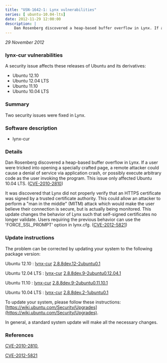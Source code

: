```yaml
---
title: "USN-1642-1: Lynx vulnerabilities"
series: [ ubuntu-10.04-lts]
date: 2012-11-29 12:00:00
description: |
    Dan Rosenberg discovered a heap-based buffer overflow in Lynx. If a user were tricked into opening a specially crafted page, a remote attacker could cause a denial of service via application crash, or possibly execute arbitrary code as the user invoking the program. This issue only affected Ubuntu 10.04 LTS. ([CVE-2010-2810](http://people.ubuntu.com/~ubuntu-security/cve/CVE-2010-2810))
--- 
```

 
 

*29 November 2012*

### lynx-cur vulnerabilities

A security issue affects these releases of Ubuntu and its derivatives:

* Ubuntu 12.10
* Ubuntu 12.04 LTS
* Ubuntu 11.10
* Ubuntu 10.04 LTS

### Summary

Two security issues were fixed in Lynx. 

### Software description

* lynx-cur 

### Details

Dan Rosenberg discovered a heap-based buffer overflow in Lynx. If a user were tricked into opening a specially crafted page, a remote attacker could cause a denial of service via application crash, or possibly execute arbitrary code as the user invoking the program. This issue only affected Ubuntu 10.04 LTS. ([CVE-2010-2810](http://people.ubuntu.com/~ubuntu-security/cve/CVE-2010-2810))

It was discovered that Lynx did not properly verify that an HTTPS certificate was signed by a trusted certificate authority. This could allow an attacker to perform a &quot;man in the middle&quot; (MITM) attack which would make the user believe their connection is secure, but is actually being monitored. This update changes the behavior of Lynx such that self-signed certificates no longer validate. Users requiring the previous behavior can use the &#39;FORCE_SSL_PROMPT&#39; option in lynx.cfg. ([CVE-2012-5821](http://people.ubuntu.com/~ubuntu-security/cve/CVE-2012-5821)) 

### Update instructions

The problem can be corrected by updating your system to the following package version:

Ubuntu 12.10
 : [lynx-cur](https://launchpad.net/ubuntu/+source/lynx-cur) <span> [2.8.8dev.12-2ubuntu0.1](https://launchpad.net/ubuntu/+source/lynx-cur/2.8.8dev.12-2ubuntu0.1) </span> 

Ubuntu 12.04 LTS
 : [lynx-cur](https://launchpad.net/ubuntu/+source/lynx-cur) <span> [2.8.8dev.9-2ubuntu0.12.04.1](https://launchpad.net/ubuntu/+source/lynx-cur/2.8.8dev.9-2ubuntu0.12.04.1) </span> 

Ubuntu 11.10
 : [lynx-cur](https://launchpad.net/ubuntu/+source/lynx-cur) <span> [2.8.8dev.9-2ubuntu0.11.10.1](https://launchpad.net/ubuntu/+source/lynx-cur/2.8.8dev.9-2ubuntu0.11.10.1) </span> 

Ubuntu 10.04 LTS
 : [lynx-cur](https://launchpad.net/ubuntu/+source/lynx-cur) <span> [2.8.8dev.2-1ubuntu0.1](https://launchpad.net/ubuntu/+source/lynx-cur/2.8.8dev.2-1ubuntu0.1) </span> 

To update your system, please follow these instructions: [https://wiki.ubuntu.com/Security/Upgrades](https://wiki.ubuntu.com/Security/Upgrades).

In general, a standard system update will make all the necessary changes. 

### References

 
 [CVE-2010-2810](http://people.ubuntu.com/~ubuntu-security/cve/CVE-2010-2810), 

 [CVE-2012-5821](http://people.ubuntu.com/~ubuntu-security/cve/CVE-2012-5821)
 

